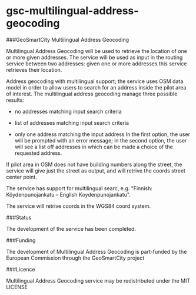 # gsc-multilingual-address-geocoding
###GeoSmartCity Multilingual Address Geocoding 

Multilingual Address Geocoding will be used to retrieve the location of one or more given addresses. The service will be used as input in the routing service between two addresses: given one or more addresses this service retrieves their location.

Address geocoding with multilingual support; the service uses OSM data model in order to allow users to search for an address inside the pilot area of interest. The multilingual address geocoding manage three possible results:

- no addresses matching input search criteria

- list of addresses matching input search criteria

- only one address matching the input address In the first option, the user will be prompted with an error message; in the second option, the user will see a list off addresses in which can be made a choice of the requested address.

If pilot area in OSM does not have building numbers along the street, the service will give just the street as output, and will retrive the coords street center point.

The service has support for multilingual searc, e.g. "Finnish: Köydenpunojankatu – English Koydenpunojankatu".

The service will retrive coords in the WGS84 coord system.

 

###Status

The development of the service has been completed.

 

###Funding

The development of Multilingual Address Geocoding is part-funded by the European Commission through the GeoSmartCity project

 

###Licence

Multilingual Address Geocoding service may be redistributed under the MIT LICENSE
